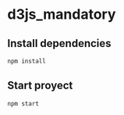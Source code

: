 # d3js_mandatory

## Install dependencies

```bash
npm install
````

## Start proyect

```bash
npm start
```

